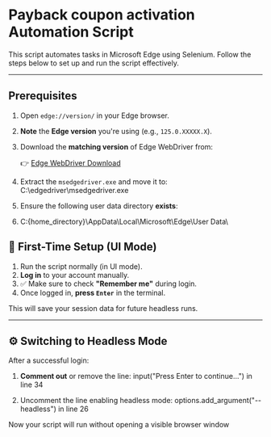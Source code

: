 # Payback coupon activation Automation Script

This script automates tasks in Microsoft Edge using Selenium. Follow the steps below to set up and run the script effectively.

---

## Prerequisites

1. Open `edge://version/` in your Edge browser.
2. **Note** the **Edge version** you're using (e.g., `125.0.XXXXX.X`).
3. Download the **matching version** of Edge WebDriver from:

   👉 [Edge WebDriver Download](https://developer.microsoft.com/en-us/microsoft-edge/tools/webdriver/?form=MA13LH#installation)

4. Extract the `msedgedriver.exe` and move it to:
C:\edgedriver\msedgedriver.exe

5. Ensure the following user data directory **exists**:
6. C:{home_directory}\AppData\Local\Microsoft\Edge\User Data\


## 🧪 First-Time Setup (UI Mode)

1. Run the script normally (in UI mode).
2. **Log in** to your account manually.
3. ✅ Make sure to check **"Remember me"** during login.
4. Once logged in, **press `Enter`** in the terminal.

This will save your session data for future headless runs.

---

## ⚙️ Switching to Headless Mode

After a successful login:

1. **Comment out** or remove the line:
input("Press Enter to continue...")
in line 34

2. Uncomment the line enabling headless mode:
options.add_argument("--headless")
in line 26

Now your script will run without opening a visible browser window

